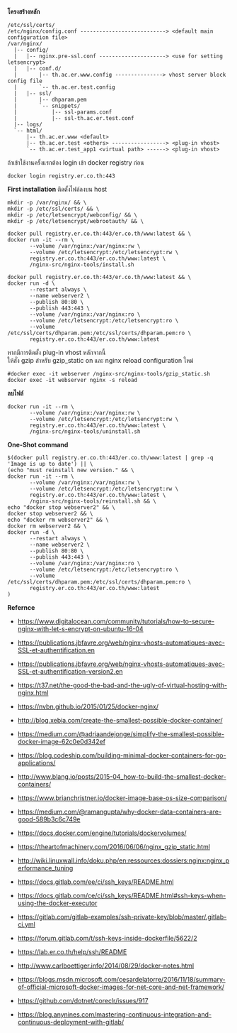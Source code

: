 **โครงสร้างหลัก**
```
/etc/ssl/certs/
/etc/nginx/config.conf ---------------------------> <default main configuration file>
/var/nginx/
  |-- config/
  |   |-- nginx.pre-ssl.conf ---------------------> <use for setting letsencrypt>
  |   |-- conf.d/
  |       |-- th.ac.er.www.config ---------------> vhost server block config file
  |       `-- th.ac.er.test.config
  |   |-- ssl/
  |       |-- dhparam.pem
  |       `-- snippets/
  |           |-- ssl-params.conf
  |           |-- ssl-th.ac.er.test.conf
  |-- logs/
  `-- html/
      |-- th.ac.er.www <default>
      |-- th.ac.er.test <others> -----------------> <plug-in vhost>
      `-- th.ac.er.test_app1 <virtual path> ------> <plug-in vhost>
```

ถ้าเข้าใช้งานครั้งแรกต้อง login เข้า docker registry ก่อน
```shell
docker login registry.er.co.th:443
```

**First installation**
ติดตั้งไฟล์ลงบน host
```shell
mkdir -p /var/nginx/ && \
mkdir -p /etc/ssl/certs/ && \
mkdir -p /etc/letsencrypt/webconfig/ && \
mkdir -p /etc/letsencrypt/webrootauth/ && \

docker pull registry.er.co.th:443/er.co.th/www:latest && \
docker run -it --rm \
       --volume /var/nginx:/var/nginx:rw \
       --volume /etc/letsencrypt:/etc/letsencrypt:rw \
       registry.er.co.th:443/er.co.th/www:latest \
       /nginx-src/nginx-tools/install.sh
```

```shell
docker pull registry.er.co.th:443/er.co.th/www:latest && \
docker run -d \
       --restart always \
       --name webserver2 \
       --publish 80:80 \
       --publish 443:443 \
       --volume /var/nginx:/var/nginx:ro \
       --volume /etc/letsencrypt:/etc/letsencrypt:ro \
       --volume /etc/ssl/certs/dhparam.pem:/etc/ssl/certs/dhparam.pem:ro \
       registry.er.co.th:443/er.co.th/www:latest
```

หากมีการติดตั้ง plug-in vhost หลักจากนี้   
ให้สั่ง gzip สำหรับ gzip_static on
และ nginx reload configuration ใหม่
```shell
#docker exec -it webserver /nginx-src/nginx-tools/gzip_static.sh
docker exec -it webserver nginx -s reload
```

**ลบไฟล์**
```shell
docker run -it --rm \
       --volume /var/nginx:/var/nginx:rw \
       --volume /etc/letsencrypt:/etc/letsencrypt:rw \
       registry.er.co.th:443/er.co.th/www:latest \
       /nginx-src/nginx-tools/uninstall.sh
```

**One-Shot command**
```shell
$(docker pull registry.er.co.th:443/er.co.th/www:latest | grep -q 'Image is up to date') || \
(echo "must reinstall new version." && \
docker run -it --rm \
       --volume /var/nginx:/var/nginx:rw \
       --volume /etc/letsencrypt:/etc/letsencrypt:rw \
       registry.er.co.th:443/er.co.th/www:latest \
       /nginx-src/nginx-tools/reinstall.sh && \
echo "docker stop webserver2" && \
docker stop webserver2 && \
echo "docker rm webserver2" && \
docker rm webserver2 && \
docker run -d \
       --restart always \
       --name webserver2 \
       --publish 80:80 \
       --publish 443:443 \
       --volume /var/nginx:/var/nginx:ro \
       --volume /etc/letsencrypt:/etc/letsencrypt:ro \
       --volume /etc/ssl/certs/dhparam.pem:/etc/ssl/certs/dhparam.pem:ro \
       registry.er.co.th:443/er.co.th/www:latest
)
```

**Refernce**
* https://www.digitalocean.com/community/tutorials/how-to-secure-nginx-with-let-s-encrypt-on-ubuntu-16-04
* https://publications.jbfavre.org/web/nginx-vhosts-automatiques-avec-SSL-et-authentification.en
* https://publications.jbfavre.org/web/nginx-vhosts-automatiques-avec-SSL-et-authentification-version2.en
* https://t37.net/the-good-the-bad-and-the-ugly-of-virtual-hosting-with-nginx.html
* https://nvbn.github.io/2015/01/25/docker-nginx/


* http://blog.xebia.com/create-the-smallest-possible-docker-container/
* https://medium.com/@adriaandejonge/simplify-the-smallest-possible-docker-image-62c0e0d342ef
* https://blog.codeship.com/building-minimal-docker-containers-for-go-applications/
* http://www.blang.io/posts/2015-04_how-to-build-the-smallest-docker-containers/
* https://www.brianchristner.io/docker-image-base-os-size-comparison/


* https://medium.com/@ramangupta/why-docker-data-containers-are-good-589b3c6c749e
* https://docs.docker.com/engine/tutorials/dockervolumes/
* https://theartofmachinery.com/2016/06/06/nginx_gzip_static.html
* http://wiki.linuxwall.info/doku.php/en:ressources:dossiers:nginx:nginx_performance_tuning


* https://docs.gitlab.com/ee/ci/ssh_keys/README.html
* https://docs.gitlab.com/ce/ci/ssh_keys/README.html#ssh-keys-when-using-the-docker-executor
* https://gitlab.com/gitlab-examples/ssh-private-key/blob/master/.gitlab-ci.yml
* https://forum.gitlab.com/t/ssh-keys-inside-dockerfile/5622/2
* https://lab.er.co.th/help/ssh/README

* http://www.carlboettiger.info/2014/08/29/docker-notes.html
* https://blogs.msdn.microsoft.com/cesardelatorre/2016/11/18/summary-of-official-microsoft-docker-images-for-net-core-and-net-framework/
* https://github.com/dotnet/coreclr/issues/917

* https://blog.anynines.com/mastering-continuous-integration-and-continuous-deployment-with-gitlab/